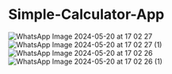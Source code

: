 # Simple-Calculator-App
![WhatsApp Image 2024-05-20 at 17 02 27](https://github.com/Shivam9456Singh/Simple-Calculator-App/assets/113454708/db86c871-2d28-4000-8509-52b56e832dfa)
![WhatsApp Image 2024-05-20 at 17 02 27 (1)](https://github.com/Shivam9456Singh/Simple-Calculator-App/assets/113454708/1e35c909-1da1-4d29-8d58-2ee671791a28)
![WhatsApp Image 2024-05-20 at 17 02 26](https://github.com/Shivam9456Singh/Simple-Calculator-App/assets/113454708/75886418-e798-4985-b50d-d097353f4d47)
![WhatsApp Image 2024-05-20 at 17 02 26 (1)](https://github.com/Shivam9456Singh/Simple-Calculator-App/assets/113454708/975c423e-4a34-495b-8a55-39504ffd0921)
